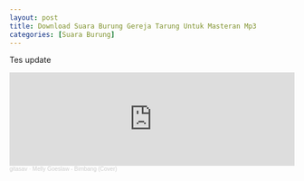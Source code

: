 ```yaml
---
layout: post
title: Download Suara Burung Gereja Tarung Untuk Masteran Mp3
categories: [Suara Burung]
---
```


Tes update
<iframe width="100%" height="166" scrolling="no" frameborder="no" allow="autoplay" src="https://w.soundcloud.com/player/?url=https%3A//api.soundcloud.com/tracks/266927946&color=%23ff5500&auto_play=false&hide_related=false&show_comments=true&show_user=true&show_reposts=false&show_teaser=true"></iframe><div style="font-size: 10px; color: #cccccc;line-break: anywhere;word-break: normal;overflow: hidden;white-space: nowrap;text-overflow: ellipsis; font-family: Interstate,Lucida Grande,Lucida Sans Unicode,Lucida Sans,Garuda,Verdana,Tahoma,sans-serif;font-weight: 100;"><a href="https://soundcloud.com/gitasav" title="gitasav" target="_blank" style="color: #cccccc; text-decoration: none;">gitasav</a> · <a href="https://soundcloud.com/gitasav/melly-goeslaw-bimbang-cover" title="Melly Goeslaw - Bimbang (Cover)" target="_blank" style="color: #cccccc; text-decoration: none;">Melly Goeslaw - Bimbang (Cover)</a></div>